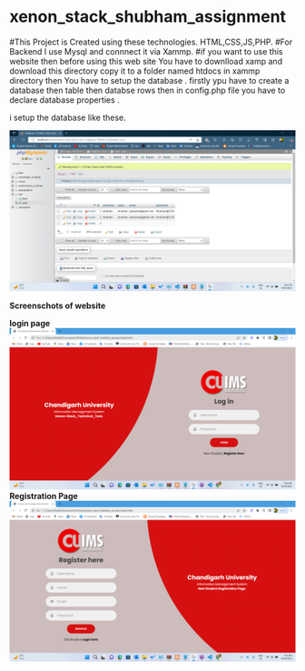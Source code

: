 # xenon_stack_shubham_assignment

#This Project is Created using these technologies. HTML,CSS,JS,PHP.
#For Backend I use Mysql and connnect it via Xammp.
#if you want to use this website then before using this web site You have to downlload xamp and download this directory copy it to a folder named htdocs in xammp directory then You have to setup the database . firstly ypu have to create a database then table then databse rows  then in config.php file you have to declare database properties .



i setup the database like these.

<img src = "Screenshot 2022-10-19 193840.png"></img>



<b> Screenschots of website </b>
<br>

<b>login page</b>
<img src = "Screenshot_20221019_194420.png"></img>
<br>
<b>Registration Page</b>
<img src = "Screenshot_20221019_194528.png"></img>

